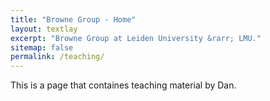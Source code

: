 ```yaml
---
title: "Browne Group - Home"
layout: textlay
excerpt: "Browne Group at Leiden University &rarr; LMU."
sitemap: false
permalink: /teaching/
---
```


This is a page that containes teaching material by Dan.

<br>
<br>
<br>
<br>
<br>
<br>